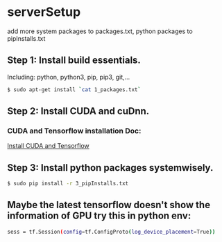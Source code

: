 # serverSetup
add more system packages to packages.txt, python packages to pipInstalls.txt
## Step 1: Install build essentials. 
Including: python, python3, pip, pip3, git,...
```bash
$ sudo apt-get install `cat 1_packages.txt`
```
## Step 2: Install CUDA and cuDnn.
### CUDA and Tensorflow installation Doc:
[Install CUDA and Tensorflow](https://github.com/donnydcy/serverSetup/blob/master/InstallingCUDA8Tensorflow1_0inUbuntu16_04.md)

## Step 3: Install python packages systemwisely.
```bash
$ sudo pip install -r 3_pipInstalls.txt
```


## Maybe the latest tensorflow doesn't show the information of GPU try this in python env:
```sh
sess = tf.Session(config=tf.ConfigProto(log_device_placement=True))
```
